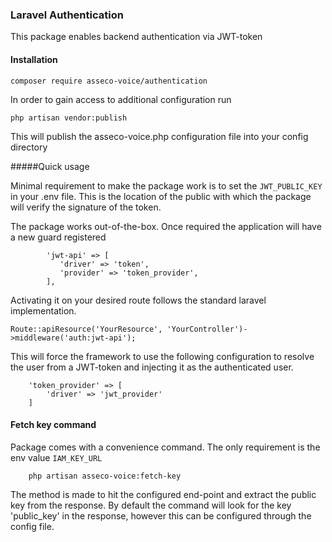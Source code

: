 ### **Laravel Authentication**

This package enables backend authentication via JWT-token

#### **Installation**

```
composer require asseco-voice/authentication
```

In order to gain access to additional configuration run 
```
php artisan vendor:publish
```

This will publish the asseco-voice.php configuration file into your config directory

#####Quick usage

Minimal requirement to make the package work is to set the ```JWT_PUBLIC_KEY``` in your .env file.
This is the location of the public with which the package will verify the signature of the token.

The package works out-of-the-box. Once required the application will have a new guard registered
```
        'jwt-api' => [
           'driver' => 'token',
           'provider' => 'token_provider',
        ],
```

Activating it on your desired route follows the standard laravel implementation.

```Route::apiResource('YourResource', 'YourController')->middleware('auth:jwt-api');```

This will force the framework to use the following configuration to resolve the user from a JWT-token and 
injecting it as the authenticated user. 
```
    'token_provider' => [
        'driver' => 'jwt_provider'
    ]
```

#### **Fetch key command**

Package comes with a convenience command. The only requirement is the env value ```IAM_KEY_URL```

```
    php artisan asseco-voice:fetch-key
```

The method is made to hit the configured end-point and extract the public key from the response.
By default the command will look for the key 'public_key' in the response, however this can 
be configured through the config file.



